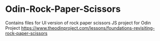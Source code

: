 # Odin-Rock-Paper-Scissors
Contains files for UI version of rock paper scissors 
JS project for Odin Project
https://www.theodinproject.com/lessons/foundations-revisiting-rock-paper-scissors